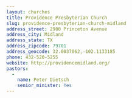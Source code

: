 ```yaml
---
layout: churches
title: Providence Presbyterian Church
slug: providence-presbyterian-church-midland
address_street: 2900 Princeton Avenue
address_city: Midland
address_state: TX
address_zipcode: 79701
address_geocode: 32.0037062,-102.1133185
phone: 432-520-5255
website: http://providencemidland.org/
pastors: 
  - 
    name: Peter Dietsch
    senior_minister: Yes
---
```



